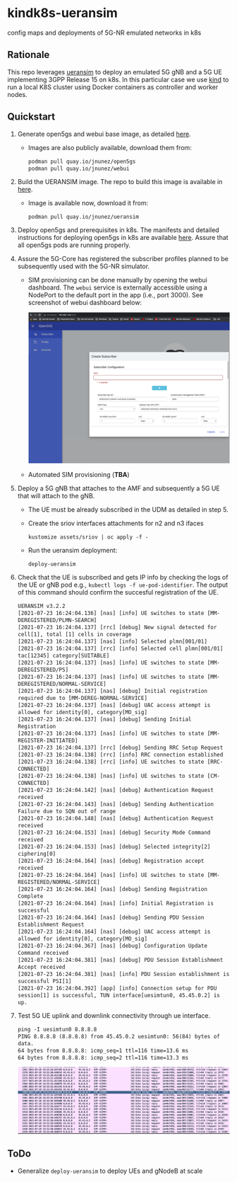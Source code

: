 # kindk8s-ueransim

config maps and deployments of 5G-NR emulated networks in k8s 

## Rationale

This repo leverages [ueransim](https://github.com/aligungr/UERANSIM) to deploy an emulated 5G gNB and a 5G UE implementing 3GPP Release 15 on k8s. In this particular case we use [kind](https://kind.sigs.k8s.io) to run a local K8S cluster using Docker containers as controller and worker nodes.

## Quickstart

1. Generate open5gs and webui base image, as detailed [here](http://github.com/jnunyez/build-open5gs).
	
	- Images are also publicly available, download them from:

		```console
    	podman pull quay.io/jnunez/open5gs
    	podman pull quay.io/jnunez/webui
		```

2. Build the UERANSIM image. The repo to build this image is available in [here](https://github.com/jnunyez/build-ueransim). 
	- Image is available now, download it from:

		```console
    	podman pull quay.io/jnunez/ueransim
		```

3. Deploy open5gs and prerequisites in k8s. The manifests and detailed instructions for deploying open5gs in k8s are available [here](https://github.com/jnunyez/kindk8s-open5gs). Assure that all open5gs pods are running properly.

4. Assure the 5G-Core has registered the subscriber profiles planned to be subsequently used with the 5G-NR simulator. 
	
	- SIM provisioning can be done manually by opening the webui dashboard. The `webui` service is externally accessible using a NodePort to the default port in the app (i.e., port 3000). See screenshot of webui dashboard below:

		![Subscriber](./images/webui.png?raw=true)

	- Automated SIM provisioning (**TBA**)

5. Deploy a 5G gNB that attaches to the AMF and subsequently a 5G UE that will attach to the gNB. 

	- The UE must be already subscribed in the UDM as detailed in step 5.
 
	- Create the sriov interfaces attachments for n2 and n3 ifaces

		```console
		kustomize assets/sriov | oc apply -f -
		```

	- Run the ueransim deployment:

   		```console
   		deploy-ueransim
   		```

6. Check that the UE is subscribed and gets IP info by checking the logs of the UE or gNB pod e.g., `kubectl logs -f ue-pod-identifier`. The output of this command should confirm the succesful registration of the UE.

	```console
	UERANSIM v3.2.2
	[2021-07-23 16:24:04.136] [nas] [info] UE switches to state [MM-DEREGISTERED/PLMN-SEARCH]
	[2021-07-23 16:24:04.137] [rrc] [debug] New signal detected for cell[1], total [1] cells in coverage
	[2021-07-23 16:24:04.137] [nas] [info] Selected plmn[001/01]
	[2021-07-23 16:24:04.137] [rrc] [info] Selected cell plmn[001/01] tac[12345] category[SUITABLE]
	[2021-07-23 16:24:04.137] [nas] [info] UE switches to state [MM-DEREGISTERED/PS]
	[2021-07-23 16:24:04.137] [nas] [info] UE switches to state [MM-DEREGISTERED/NORMAL-SERVICE]
	[2021-07-23 16:24:04.137] [nas] [debug] Initial registration required due to [MM-DEREG-NORMAL-SERVICE]
	[2021-07-23 16:24:04.137] [nas] [debug] UAC access attempt is allowed for identity[0], category[MO_sig]
	[2021-07-23 16:24:04.137] [nas] [debug] Sending Initial Registration
	[2021-07-23 16:24:04.137] [nas] [info] UE switches to state [MM-REGISTER-INITIATED]
	[2021-07-23 16:24:04.137] [rrc] [debug] Sending RRC Setup Request
	[2021-07-23 16:24:04.138] [rrc] [info] RRC connection established
	[2021-07-23 16:24:04.138] [rrc] [info] UE switches to state [RRC-CONNECTED]
	[2021-07-23 16:24:04.138] [nas] [info] UE switches to state [CM-CONNECTED]
	[2021-07-23 16:24:04.142] [nas] [debug] Authentication Request received
	[2021-07-23 16:24:04.143] [nas] [debug] Sending Authentication Failure due to SQN out of range
	[2021-07-23 16:24:04.148] [nas] [debug] Authentication Request received
	[2021-07-23 16:24:04.153] [nas] [debug] Security Mode Command received
	[2021-07-23 16:24:04.153] [nas] [debug] Selected integrity[2] ciphering[0]
	[2021-07-23 16:24:04.164] [nas] [debug] Registration accept received
	[2021-07-23 16:24:04.164] [nas] [info] UE switches to state [MM-REGISTERED/NORMAL-SERVICE]
	[2021-07-23 16:24:04.164] [nas] [debug] Sending Registration Complete
	[2021-07-23 16:24:04.164] [nas] [info] Initial Registration is successful
	[2021-07-23 16:24:04.164] [nas] [debug] Sending PDU Session Establishment Request
	[2021-07-23 16:24:04.164] [nas] [debug] UAC access attempt is allowed for identity[0], category[MO_sig]
	[2021-07-23 16:24:04.367] [nas] [debug] Configuration Update Command received
	[2021-07-23 16:24:04.381] [nas] [debug] PDU Session Establishment Accept received
	[2021-07-23 16:24:04.381] [nas] [info] PDU Session establishment is successful PSI[1]
	[2021-07-23 16:24:04.392] [app] [info] Connection setup for PDU session[1] is successful, TUN interface[uesimtun0, 45.45.0.2] is up.
	```

7. Test 5G UE uplink and downlink connectivity through ue interface.

	```console
	ping -I uesimtun0 8.8.8.8
	PING 8.8.8.8 (8.8.8.8) from 45.45.0.2 uesimtun0: 56(84) bytes of data.
	64 bytes from 8.8.8.8: icmp_seq=1 ttl=116 time=13.6 ms
	64 bytes from 8.8.8.8: icmp_seq=2 ttl=116 time=13.3 ms
	```

	![Wireshark](./images/wireshark.png?raw=true)


## ToDo

- Generalize `deploy-ueransim` to deploy UEs and gNodeB at scale
